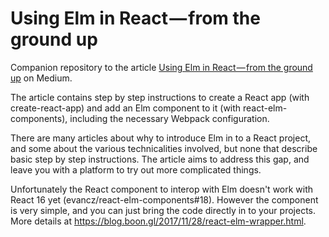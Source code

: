 # Using Elm in React — from the ground up

Companion repository to the article [Using Elm in React — from the ground up](https://medium.com/@cuddlyburger/using-elm-in-react-from-the-ground-up-e3866bb0369d) on Medium.

The article contains step by step instructions to create a React app (with create-react-app) and add an Elm component to it (with react-elm-components), including the necessary Webpack configuration.

There are many articles about why to introduce Elm in to a React project, and some about the various technicalities involved, but none that describe basic step by step instructions. The article aims to address this gap, and leave you with a platform to try out more complicated things.

Unfortunately the React component to interop with Elm doesn't work with React 16 yet (evancz/react-elm-components#18). However the component is very simple, and you can just bring the code directly in to your projects. More details at https://blog.boon.gl/2017/11/28/react-elm-wrapper.html.

